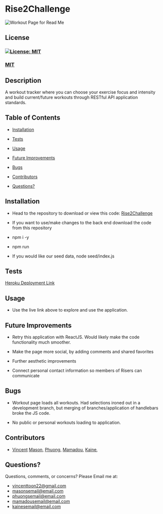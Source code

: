 # Rise2Challenge

![Workout Page for Read Me](./assets/images/workout-page.jpg)

## License
### [![License: MIT](https://img.shields.io/badge/License-MIT-yellow.svg)](https://opensource.org/licenses/MIT)
### [MIT](https://opensource.org/licenses/MIT)

## Description

A workout tracker where you can choose your exercise focus and intensity and build current/future workouts through RESTful API application standards.


## Table of Contents

* [Installation](#installation)

* [Tests](#tests)

* [Usage](#usage)  

* [Future Improvements](#future-improvements)

* [Bugs](#bugs)

* [Contributors](#contributors)

* [Questions?](#questions)

## Installation

* Head to the repository to download or view this code: [Rise2Challenge](https://github.com/JayWhiteBuffalo)

*  If you want to use/make changes to the back end download the code from this repository 

* npm i -y 

* npm run 

* If you would like our seed data, node seed/index.js

## Tests

[Heroku Deployment Link](https://thawing-atoll-91539.herokuapp.com/)

## Usage

* Use the live link above to explore and use the application.

## Future Improvements

* Retry this application with ReactJS. Would likely make the code functionality much smoother.

* Make the page more social, by adding comments and shared favorites

* Further aesthetic improvements

* Connect personal contact information so members of Risers can communicate

## Bugs

* Workout page loads all workouts. Had selections ironed out in a development branch, but merging of branches/application of handlebars broke the JS code.

* No public or personal workouts loading to application.

## Contributors

* [Vincent](https://github.com/Vincenttoon) [Mason](https://github.com/JayWhiteBuffalo), [Phuong](https://github.com/PhuongHoang68), [Mamadou](https://github.com/mamadou1991), [Kaine](https://github.com/kainew5843), 

## Questions?

Questions, comments, or concerns? Please Email me at:
* vincenttoon22@gmail.com
* masonsemail@email.com
* phuongsemail@email.com
* mamadousemail@email.com
* kainesemail@email.com
